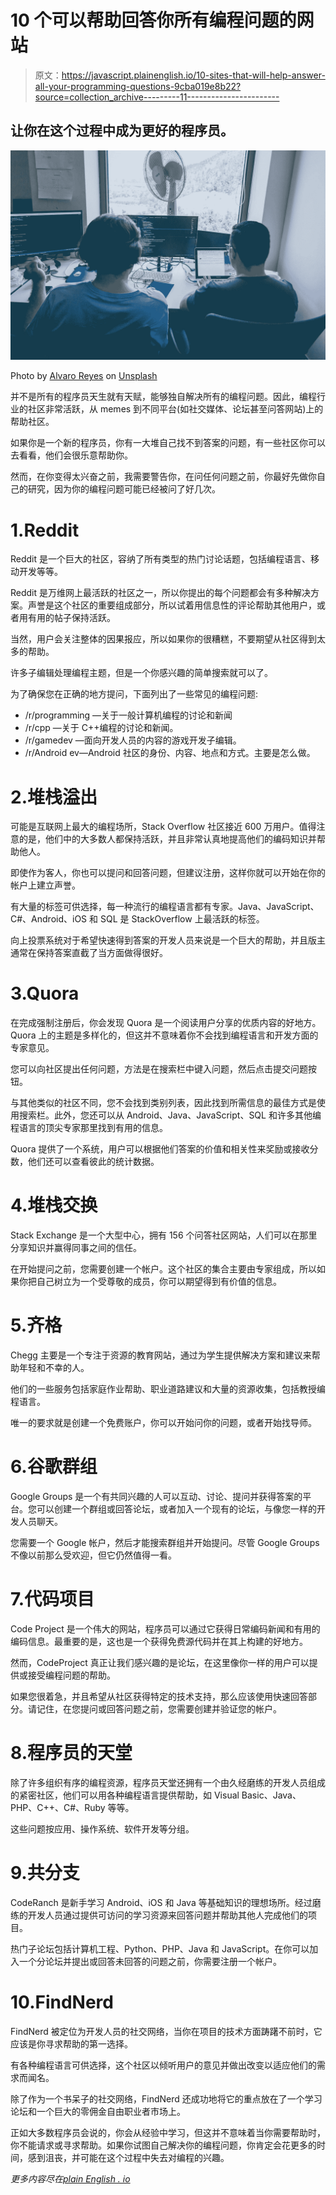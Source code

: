 # 10 个可以帮助回答你所有编程问题的网站

> 原文：<https://javascript.plainenglish.io/10-sites-that-will-help-answer-all-your-programming-questions-9cba019e8b22?source=collection_archive---------11----------------------->

## 让你在这个过程中成为更好的程序员。

![](img/410143137cc4288ff3cd47d7a1ab4157.png)

Photo by [Alvaro Reyes](https://unsplash.com/@alvarordesign?utm_source=medium&utm_medium=referral) on [Unsplash](https://unsplash.com?utm_source=medium&utm_medium=referral)

并不是所有的程序员天生就有天赋，能够独自解决所有的编程问题。因此，编程行业的社区非常活跃，从 memes 到不同平台(如社交媒体、论坛甚至问答网站)上的帮助社区。

如果你是一个新的程序员，你有一大堆自己找不到答案的问题，有一些社区你可以去看看，他们会很乐意帮助你。

然而，在你变得太兴奋之前，我需要警告你，在问任何问题之前，你最好先做你自己的研究，因为你的编程问题可能已经被问了好几次。

# 1.Reddit

Reddit 是一个巨大的社区，容纳了所有类型的热门讨论话题，包括编程语言、移动开发等等。

Reddit 是万维网上最活跃的社区之一，所以你提出的每个问题都会有多种解决方案。声誉是这个社区的重要组成部分，所以试着用信息性的评论帮助其他用户，或者用有用的帖子保持活跃。

当然，用户会关注整体的因果报应，所以如果你的很糟糕，不要期望从社区得到太多的帮助。

许多子编辑处理编程主题，但是一个你感兴趣的简单搜索就可以了。

为了确保您在正确的地方提问，下面列出了一些常见的编程问题:

*   /r/programming —关于一般计算机编程的讨论和新闻
*   /r/cpp —关于 C++编程的讨论和新闻。
*   /r/gamedev —面向开发人员的内容的游戏开发子编辑。
*   /r/Android ev—Android 社区的身份、内容、地点和方式。主要是怎么做。

# 2.堆栈溢出

可能是互联网上最大的编程场所，Stack Overflow 社区接近 600 万用户。值得注意的是，他们中的大多数人都保持活跃，并且非常认真地提高他们的编码知识并帮助他人。

即使作为客人，你也可以提问和回答问题，但建议注册，这样你就可以开始在你的帐户上建立声誉。

有大量的标签可供选择，每一种流行的编程语言都有专家。Java、JavaScript、C#、Android、iOS 和 SQL 是 StackOverflow 上最活跃的标签。

向上投票系统对于希望快速得到答案的开发人员来说是一个巨大的帮助，并且版主通常在保持答案直截了当方面做得很好。

# 3.Quora

在完成强制注册后，你会发现 Quora 是一个阅读用户分享的优质内容的好地方。Quora 上的主题是多样化的，但这并不意味着你不会找到编程语言和开发方面的专家意见。

您可以向社区提出任何问题，方法是在搜索栏中键入问题，然后点击提交问题按钮。

与其他类似的社区不同，您不会找到类别列表，因此找到所需信息的最佳方式是使用搜索栏。此外，您还可以从 Android、Java、JavaScript、SQL 和许多其他编程语言的顶尖专家那里找到有用的信息。

Quora 提供了一个系统，用户可以根据他们答案的价值和相关性来奖励或接收分数，他们还可以查看彼此的统计数据。

# 4.堆栈交换

Stack Exchange 是一个大型中心，拥有 156 个问答社区网站，人们可以在那里分享知识并赢得同事之间的信任。

在开始提问之前，您需要创建一个帐户。这个社区的集合主要由专家组成，所以如果你把自己树立为一个受尊敬的成员，你可以期望得到有价值的信息。

# 5.齐格

Chegg 主要是一个专注于资源的教育网站，通过为学生提供解决方案和建议来帮助年轻和不幸的人。

他们的一些服务包括家庭作业帮助、职业道路建议和大量的资源收集，包括教授编程语言。

唯一的要求就是创建一个免费账户，你可以开始问你的问题，或者开始找导师。

# 6.谷歌群组

Google Groups 是一个有共同兴趣的人可以互动、讨论、提问并获得答案的平台。您可以创建一个群组或回答论坛，或者加入一个现有的论坛，与像您一样的开发人员聊天。

您需要一个 Google 帐户，然后才能搜索群组并开始提问。尽管 Google Groups 不像以前那么受欢迎，但它仍然值得一看。

# 7.代码项目

Code Project 是一个伟大的网站，程序员可以通过它获得日常编码新闻和有用的编码信息。最重要的是，这也是一个获得免费源代码并在其上构建的好地方。

然而，CodeProject 真正让我们感兴趣的是论坛，在这里像你一样的用户可以提供或接受编程问题的帮助。

如果您很着急，并且希望从社区获得特定的技术支持，那么应该使用快速回答部分。请记住，在您提问或回答问题之前，您需要创建并验证您的帐户。

# 8.程序员的天堂

除了许多组织有序的编程资源，程序员天堂还拥有一个由久经磨练的开发人员组成的紧密社区，他们可以用各种编程语言提供帮助，如 Visual Basic、Java、PHP、C++、C#、Ruby 等等。

这些问题按应用、操作系统、软件开发等分组。

# 9.共分支

CodeRanch 是新手学习 Android、iOS 和 Java 等基础知识的理想场所。经过磨练的开发人员通过提供可访问的学习资源来回答问题并帮助其他人完成他们的项目。

热门子论坛包括计算机工程、Python、PHP、Java 和 JavaScript。在你可以加入一个分论坛并提出或回答未回答的问题之前，你需要注册一个帐户。

# 10.FindNerd

FindNerd 被定位为开发人员的社交网络，当你在项目的技术方面踌躇不前时，它应该是你寻求帮助的第一选择。

有各种编程语言可供选择，这个社区以倾听用户的意见并做出改变以适应他们的需求而闻名。

除了作为一个书呆子的社交网络，FindNerd 还成功地将它的重点放在了一个学习论坛和一个巨大的零佣金自由职业者市场上。

正如大多数程序员会说的，你会从经验中学习，但这并不意味着当你需要帮助时，你不能请求或寻求帮助。如果你试图自己解决你的编程问题，你肯定会花更多的时间，感到沮丧，并可能在这个过程中失去对编程的兴趣。

*更多内容尽在*[*plain English . io*](http://plainenglish.io/)